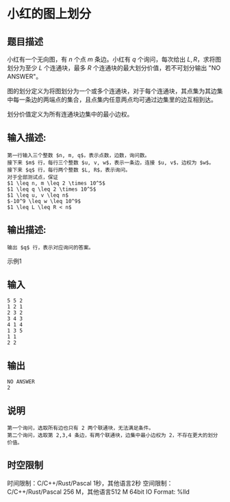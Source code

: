 # 小红的图上划分

## 题目描述

小红有一个无向图，有 $n$ 个点 $m$ 条边。小红有 $q$ 个询问，每次给出 $L, R$，求将图划分为至少 $L$ 个连通块，最多 $R$ 个连通块的最大划分价值，若不可划分输出 "NO ANSWER"。  
  
图的划分定义为将图划分为一个或多个连通块，对于每个连通块，其点集为其边集中每一条边的两端点的集合，且点集内任意两点均可通过边集里的边互相到达。  
  
划分价值定义为所有连通块边集中的最小边权。

## 输入描述:
    
    
    第一行输入三个整数 $n, m, q$，表示点数，边数，询问数。  
    接下来 $m$ 行，每行三个整数 $u, v, w$，表示一条边，连接 $u, v$，边权为 $w$。  
    接下来 $q$ 行，每行两个整数 $L, R$，表示询问。  
    对于全部测试点，保证   
    $1 \leq n, m \leq 2 \times 10^5$  
    $1 \leq q \leq 2 \times 10^5$  
    $1 \leq u, v \leq n$  
    $-10^9 \leq w \leq 10^9$  
    $1 \leq L \leq R < n$

## 输出描述:
    
    
    输出 $q$ 行，表示对应询问的答案。

示例1 

## 输入
    
    
    5 5 2
    1 2 1
    2 3 2
    3 4 3
    4 1 4
    1 3 5
    1 1
    2 2

## 输出
    
    
    NO ANSWER
    2

## 说明
    
    
    第一个询问，选取所有边也只有 2 两个联通块，无法满足条件。  
    第二个询问，选取第 2,3,4 条边，有两个联通块，边集中最小边权为 2，不存在更大的划分价值。  
    
    
      
    


## 时空限制

时间限制：C/C++/Rust/Pascal 1秒，其他语言2秒
空间限制：C/C++/Rust/Pascal 256 M，其他语言512 M
64bit IO Format: %lld